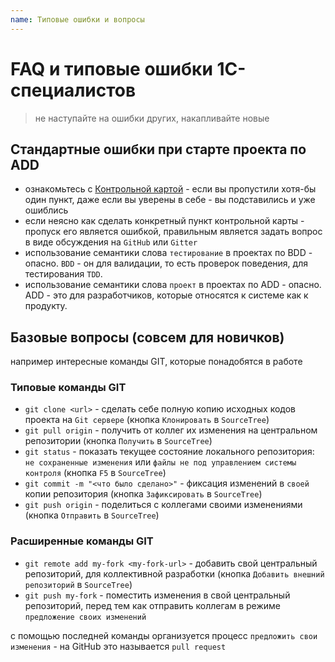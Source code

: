 ```yaml
---
name: Типовые ошибки и вопросы
---
```


# FAQ и типовые ошибки 1С-специалистов

> не наступайте на ошибки других, накапливайте новые

## Стандартные ошибки при старте проекта по ADD

* ознакомьтесь с [Контрольной картой](./check-list.md) - если вы пропустили хотя-бы один пункт, даже если вы уверены в себе - вы подставились и уже ошиблись
* если неясно как сделать конкретный пункт контрольной карты - пропуск его является ошибкой, правильным является задать вопрос в виде обсуждения на `GitHub` или `Gitter`
* использование семантики слова `тестирование` в проектах по BDD - опасно. `BDD` - он для валидации, то есть проверок поведения, для тестирования `TDD`.
* использование семантики слова `проект` в проектах по ADD - опасно. ADD - это для разработчиков, которые относятся к системе как к продукту.

## Базовые вопросы (совсем для новичков)

например интересные команды GIT, которые понадобятся в работе

### Типовые команды GIT

* `git clone <url>` - сделать себе полную копию исходных кодов проекта на `Git сервере` (кнопка `Клонировать` в `SourceTree`)
* `git pull origin` - получить от коллег их изменения на центральном репозитории (кнопка `Получить` в `SourceTree`)
* `git status` - показать текущее состояние локального репозитория: `не сохраненные изменения` или `файлы не под управлением системы контроля` (кнопка `F5` в `SourceTree`)
* `git commit -m "<что было сделано>"` - фиксация изменений в `своей` копии репозитория (кнопка `Зафиксировать` в `SourceTree`)
* `git push origin` - поделиться с коллегами своими изменениями (кнопка `Отправить` в `SourceTree`)

### Расширенные команды GIT

* `git remote add my-fork <my-fork-url>` - добавить свой центральный репозиторий, для коллективной разработки (кнопка `Добавить внешний репозиторий` в `SourceTree`)
* `git push my-fork` - поместить изменения в свой центральный репозиторий, перед тем как отправить коллегам в режиме `предложение своих изменений` 

с помощью последней команды организуется процесс `предложить свои изменения` - на GitHub это называется `pull request`
